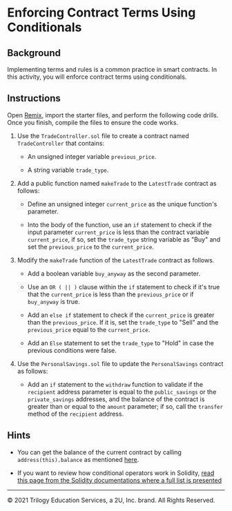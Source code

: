 # Enforcing Contract Terms Using Conditionals

## Background

Implementing terms and rules is a common practice in smart contracts. In this activity, you will enforce contract terms using conditionals.

## Instructions

Open [Remix](http://remix.ethereum.org/), import the starter files, and perform the following code drills. Once you finish, compile the files to ensure the code works.

1. Use the `TradeController.sol` file to create a contract named `TradeController` that contains:

    * An unsigned integer variable `previous_price`.

    * A string variable `trade_type`.

2. Add a public function named `makeTrade` to the `LatestTrade` contract as follows:

    * Define an unsigned integer `current_price` as the unique function's parameter.

    * Into the body of the function, use an `if` statement to check if the input parameter `current_price` is less than the contract variable `current_price`, if so, set the `trade_type` string variable as "Buy" and set the `previous_price` to the `current_price`.

3. Modify the `makeTrade` function of the `LatestTrade` contract as follows.

    * Add a boolean variable `buy_anyway` as the second parameter.

    * Use an `OR ( || )` clause within the `if` statement to check if it's true that the `current_price` is less than the `previous_price` or if `buy_anyway` is true.

    * Add an `else if` statement to check if the `current_price` is greater than the `previous_price`. If it is, set the `trade_type` to "Sell" and the `previous_price` equal to the `current_price`.

    * Add an `Else` statement to set the `trade_type` to "Hold" in case the previous conditions were false.

4. Use the `PersonalSavings.sol` file to update the `PersonalSavings` contract as follows:

    * Add an `if` statement to the `withdraw` function to validate if the `recipient` address parameter is equal to the `public_savings` or the `private_savings` addresses, and the balance of the contract is greater than or equal to the `amount` parameter; if so, call the `transfer` method of the `recipient` address.

## Hints

* You can get the balance of the current contract by calling `address(this).balance` as mentioned [here](https://ethereum.stackexchange.com/a/21449).

* If you want to review how conditional operators work in Solidity, [read this page from the Solidity documentations where a full list is presented](https://docs.soliditylang.org/en/v0.5.0/types.html#booleans)

---

© 2021 Trilogy Education Services, a 2U, Inc. brand. All Rights Reserved.
